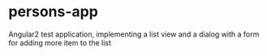 # persons-app
Angular2 test application, implementing a list view and a dialog with a form for adding more item to the list
